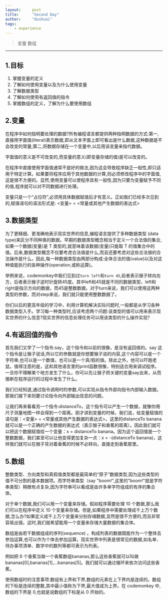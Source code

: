 ```yaml
---
layout:     post
title:      "Second Day"
author:     "dushuai"
tags:
    - experience
---
```


> 变量 数组

<!--more-->

---

## 1.目标

1. 掌握变量的定义
2. 了解如何使用变量以及为什么使用变量
3. 了解数据类型
4. 了解如何使用有返回值的指令
5. 掌握数组的定义，了解为什么要使用数组

## 2.变量

在程序中如何指明要处理的数据?所有编程语言都提供两种指明数据的方式:第一,直接用字面值(literal)表示数据,即从文本字面上即可看出是什么数据,这种数据是不会改变的常量;第二,将数据存储在一个变量中,以后用该变量来指代数据。

字面值的意义是不可改变的,而变量的意义(即变量存储的值)是可以改变的。

在程序中直接使用字面值通常不是好的做法,因为这会导致程序缺乏一般性,即只适用于特定计算。如果要将程序应用于其他数据的计算,则必须修改程序中的字面值,这是很不方便的。显然,使用变量可以使程序具有一般性,因为只要为变量赋予不同的值,程序就可以对不同数据进行处理。

变量只是一个“占位符”,必须用具体数据赋值后才有意义。正如我们已经多次见到的,赋值语句的语法形式是: <变量> = <常量或其他产生数据的表达式>

## 3.数据类型

为了更精细、更准确地表示现实世界的信息,编程语言提供了多种数据类型 (data type)来区分不同种类的数据。早期的数据类型概念相当于定义一个合法值的集合,如果一个数据(变量)是 T 类型的,就意味着该数据(变量)只能取 T 的值集合中的值。后来,数据类型概念不仅要考虑合法值是什么,而且还要考虑对这些合法值的合法操作是什么。因此,每一种数据类型由两部分构成:全体合法的值(value)以及对这种值能执行的各种操作(operation,或称运算)。

举例来说，codemonkey中我们见到过```turn left```和```turn 45```,前者表示猴子转向左方，后者表示猴子逆时针旋转45度。其中left和45就是不同的数据类型，left和right是指示方向的数据，而45是整数数据。对于turn来说，我们可以使用这两种类型的参数，而对step来说，我们就只能使用整数数据了。

你们以后的更高年级的学习中，利用计算机解决实际问题时,一般都是从学习各种数据类型入手。学习每一种类型时,应该考虑两个问题:该类型的值可以用来表示现实世界的什么信息?现实世界的信息处理任务可以用该类型的什么操作实现?

## 4.有返回值的指令

首先我们又学了一个指令:say，这个指令和以前的很像，是没有返回值的。say 这个指令是让猴子说话,所以它的参数就是你想要猴子说的内容,这个内容可以是一个字符串,也可以是一个数值，也可以是一个真/假的值。除此之外，他可以吓跑老鼠。值得注意的是，这和其他语言里的print函数很像，特别适合用来调试程序。一旦你不理解某个地方发生了什么，你可以先让猴子把关键的变量say出来，从而推断在程序运行的过程中发生了什么。

我们已经知道,通过指令调用时的参数,可以实现从指令外部向指令内部输入数据。那我们接下来则要讨论指令向外部输出信息的问题。

让我们再来看看另一个指令:distanceTo，这个指令可以产生一个数据，就像你用尺子测量地图一样会得到一个距离。刚才讲到变量的时候，我们说，给变量赋值的语句是：<变量> = <常量或其他产生数据的表达式>。这里的distanceTo banana就可以是一个正确的产生数据的表达式（表示猴子和香蕉的距离）。因此我们就可以把这个数据赋值给一个变量：x = distanceTo banana。因为这个返回值是一个整数数据，我们甚至可以让他变得更加复杂一点：x = -(distanceTo banana)，这样我们就可以在猴子背对着香蕉的时候不必转向，直接走到香蕉那里。

## 5.数组

整数类型、方向类型和真假值类型都是最简单的“原子”数据类型,因为这些类型的值不可分割的基本数据项。而字符串类型（say "boom!",这里的"boom!"就是字符串类型）稍微有点复杂,因为字符串可以看成是由许多单字符组成的有序的集合体。

对于单个数据,我们可以用一个变量来存储。假如程序需要处理 10 个数据,那么我们可以在程序中定义 10 个变量来存储。但是,如果程序中需要处理成千上万个数据,怎么办?如果定义成千上万个变量来分别存储数据,显然是很不方便的,而且非常容易出错。这时,我们就希望能用一个变量来存储大量数据的集合体。

数组是由若干数据组成的序列(sequence) 。构成列表的数据既能作为一个整体去参加运算,也可以作为个体去参加运算。现实世界中列表是很常见的数据,如名单、待办事项清单、数学中的数列等都可表示为列表。

例如把 6 个香蕉当做一个香蕉数组bananas,那么这些香蕉就可以叫做 bananas[0],bananas[1],...bananas[5]。我们就可以通过循环来依次访问这些香蕉。

使用数组时的注意事项:数组有上界和下界,数组的元素在上下界内是连续的。数组的下标是连续的整数,其中最小值称为下界,最大值成为上界。在 codemonkey 中,数组的下界是 0,也就是说数组的下标是从 0 开始的。